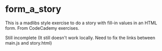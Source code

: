 # form_a_story
This is a madlibs style exercise to do a story with fill-in values in an HTML form. From CodeCademy exercises.

Still incomplete (It still doesn't work locally. Need to fix the links between main.js and story.html)
